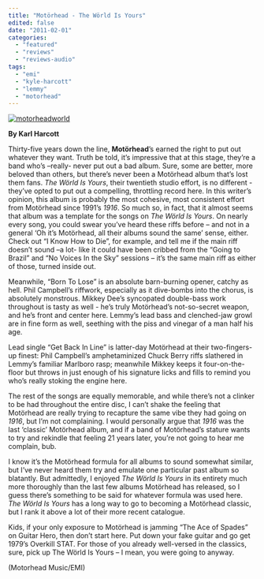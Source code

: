 ```yaml
---
title: "Motörhead - The Wörld Is Yours"
edited: false
date: "2011-02-01"
categories:
  - "featured"
  - "reviews"
  - "reviews-audio"
tags:
  - "emi"
  - "kyle-harcott"
  - "lemmy"
  - "motorhead"
---
```


[![](http://www.hellbound.ca/wp-content/uploads/2011/02/motorheadworld-290x289.jpg "motorheadworld")](http://www.hellbound.ca/wp-content/uploads/2011/02/motorheadworld.jpg)

**By Karl Harcott**

Thirty-five years down the line, **Motörhead**’s earned the right to put out whatever they want. Truth be told, it’s impressive that at this stage, they’re a band who’s –really- never put out a bad album. Sure, some are better, more beloved than others, but there’s never been a Motörhead album that’s lost them fans. _The Wörld Is Yours_, their twentieth studio effort, is no different - they’ve opted to put out a compelling, throttling record here. In this writer’s opinion, this album is probably the most cohesive, most consistent effort from Motörhead since 1991’s _1916_. So much so, in fact, that it almost seems that album was a template for the songs on _The Wörld Is Yours_. On nearly every song, you could swear you’ve heard these riffs before – and not in a general ‘Oh it’s Motörhead, all their albums sound the same’ sense, either. Check out “I Know How to Die”, for example, and tell me if the main riff doesn’t sound –a lot- like it could have been cribbed from the “Going to Brazil” and “No Voices In the Sky” sessions – it’s the same main riff as either of those, turned inside out.

Meanwhile, “Born To Lose” is an absolute barn-burning opener, catchy as hell. Phil Campbell’s riffwork, especially as it dive-bombs into the chorus, is absolutely monstrous. Mikkey Dee’s syncopated double-bass work throughout is tasty as well - he’s truly Motörhead’s not-so-secret weapon, and he’s front and center here. Lemmy’s lead bass and clenched-jaw growl are in fine form as well, seething with the piss and vinegar of a man half his age.

Lead single “Get Back In Line” is latter-day Motörhead at their two-fingers-up finest: Phil Campbell’s amphetaminized Chuck Berry riffs slathered in Lemmy’s familiar Marlboro rasp; meanwhile Mikkey keeps it four-on-the-floor but throws in just enough of his signature licks and fills to remind you who’s really stoking the engine here.

The rest of the songs are equally memorable, and while there’s not a clinker to be had throughout the entire disc, I can’t shake the feeling that Motörhead are really trying to recapture the same vibe they had going on _1916_, but I’m not complaining. I would personally argue that _1916_ was the last ‘classic’ Motörhead album, and if a band of Motörhead’s stature wants to try and rekindle that feeling 21 years later, you’re not going to hear me complain, bub.

I know it’s the Motörhead formula for all albums to sound somewhat similar, but I’ve never heard them try and emulate one particular past album so blatantly. But admittedly, I enjoyed _The Wörld Is Yours_ in its entirety much more thoroughly than the last few albums Motörhead has released, so I guess there’s something to be said for whatever formula was used here. _The Wörld Is Yours_ has a long way to go to becoming a Motörhead classic, but I rank it above a lot of their more recent catalogue.

Kids, if your only exposure to Motörhead is jamming “The Ace of Spades” on Guitar Hero, then don’t start here. Put down your fake guitar and go get 1979’s Overkill STAT. For those of you already well-versed in the classics, sure, pick up The Wörld Is Yours – I mean, you were going to anyway.

(Motorhead Music/EMI)
